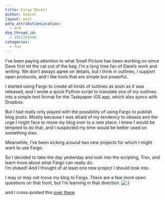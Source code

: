 ```yaml
---
title: Fargo Rocks!
author: bsoist
layout: post
pdrp_attributionLocation:
  - end
dsq_thread_id:
  - 1551265440
categories:
  - fun
---
```

I&#8217;ve been paying attention to what Small Picture has been working on since Dave first let the cat out of the bag. I&#8217;m a long time fan of Dave&#8217;s work and writing. We don&#8217;t always agree on details, but I think in outlines, I support open protocols, and I like tools that are simple but powerful.

I started using Fargo to create all kinds of outlines as soon as it was released, and I wrote a quick Python script to translate one of my outlines into a simple text format for the Taskpaper iOS app, which also syncs with Dropbox.

But I had really only played with the possibility of using Fargo to publish blog posts. Mostly because I was afraid of my tendency to obsess and the urge I might face to move my blog over to a new place. I knew I would be tempted to do that, and I suspected my time would be better used on something else.

Meanwhile, I&#8217;ve been kicking around two new projects for which I might want to use Fargo.

So I decided to take the day yesterday and look into the scripting, Trex, and learn more about what Fargo can really do.  
I&#8217;m stoked! And I thought of at least one new project I should look into.

I may or may not move my blog to Fargo. There are a few more open questions on that front, but I&#8217;m learning in that direction. <img src='http://archive.whsjr.soistmann.com/oped/wp-includes/images/smilies/icon_smile.gif' alt=':)' class='wp-smiley' /> 

and I cross-posted this [over there][1].

 [1]: http://bsoist.smallpict.com/2013/07/31/fargoRocks
